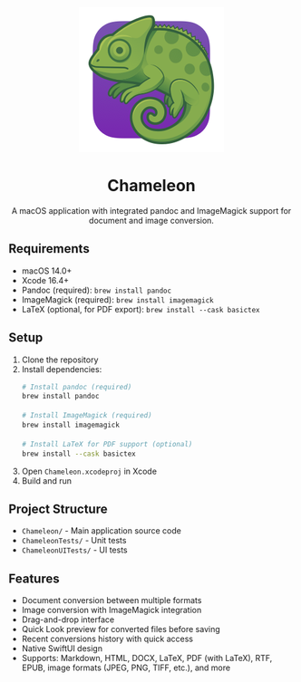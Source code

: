 <div align="center">

![Chameleon icon](./Chameleon/Assets.xcassets/AppIcon.appiconset/AppIcon_0256.png)

# Chameleon

A macOS application with integrated pandoc and ImageMagick support for document and image conversion.
</div>

## Requirements

- macOS 14.0+
- Xcode 16.4+
- Pandoc (required): `brew install pandoc`
- ImageMagick (required): `brew install imagemagick`
- LaTeX (optional, for PDF export): `brew install --cask basictex`

## Setup

1. Clone the repository
2. Install dependencies:
   ```bash
   # Install pandoc (required)
   brew install pandoc
   
   # Install ImageMagick (required)
   brew install imagemagick
   
   # Install LaTeX for PDF support (optional)
   brew install --cask basictex
   ```
3. Open `Chameleon.xcodeproj` in Xcode
4. Build and run

## Project Structure

- `Chameleon/` - Main application source code
- `ChameleonTests/` - Unit tests
- `ChameleonUITests/` - UI tests

## Features

- Document conversion between multiple formats
- Image conversion with ImageMagick integration
- Drag-and-drop interface
- Quick Look preview for converted files before saving
- Recent conversions history with quick access
- Native SwiftUI design
- Supports: Markdown, HTML, DOCX, LaTeX, PDF (with LaTeX), RTF, EPUB, image formats (JPEG, PNG, TIFF, etc.), and more
